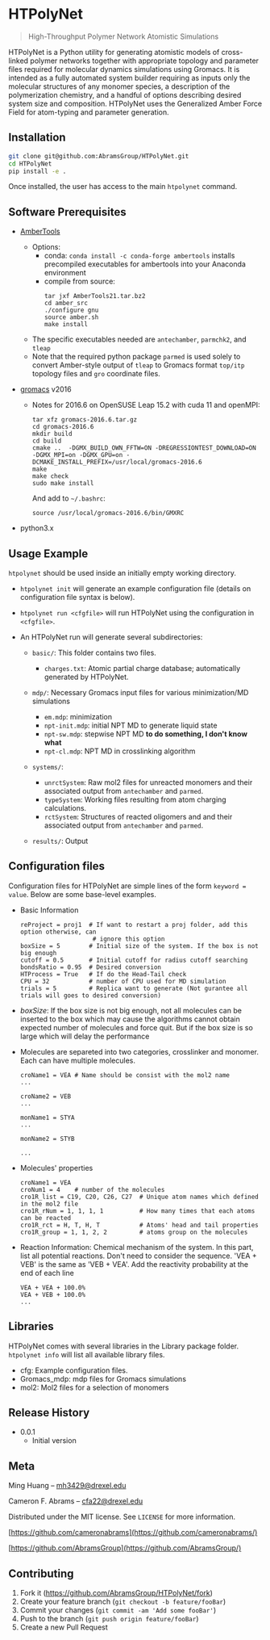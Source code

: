 # HTPolyNet
> High-Throughput Polymer Network Atomistic Simulations

HTPolyNet is a Python utility for generating atomistic models of cross-linked polymer networks together with appropriate topology and parameter files required for molecular dynamics simulations using Gromacs.  It is intended as a fully automated system builder requiring as inputs only the molecular structures of any monomer species, a description of the polymerization chemistry, and a handful of options describing desired system size and composition.  HTPolyNet uses the Generalized Amber Force Field for atom-typing and parameter generation.

## Installation

```bash
git clone git@github.com:AbramsGroup/HTPolyNet.git
cd HTPolyNet
pip install -e .
```

Once installed, the user has access to the main `htpolynet` command.

## Software Prerequisites

* [AmberTools](https://ambermd.org/GetAmber.php#ambertools)
  - Options:
     * conda: `conda install -c conda-forge ambertools` installs precompiled executables for ambertools into your Anaconda environment
     * compile from source:
       ```
       tar jxf AmberTools21.tar.bz2
       cd amber_src
       ./configure gnu
       source amber.sh
       make install
       ```
  - The specific executables needed are `antechamber`, `parmchk2`, and `tleap`
  - Note that the required python package `parmed` is used solely to convert Amber-style output of `tleap` to Gromacs format `top/itp` topology files and `gro` coordinate files.
* [gromacs](https://manual.gromacs.org/documentation/2020/install-guide/index.html) v2016
  - Notes for 2016.6 on OpenSUSE Leap 15.2 with cuda 11 and openMPI:
    ```
    tar xfz gromacs-2016.6.tar.gz
    cd gromacs-2016.6
    mkdir build
    cd build
    cmake ..  -DGMX_BUILD_OWN_FFTW=ON -DREGRESSIONTEST_DOWNLOAD=ON -DGMX_MPI=on -DGMX_GPU=on -DCMAKE_INSTALL_PREFIX=/usr/local/gromacs-2016.6
    make
    make check
    sudo make install
    ```
    And add to `~/.bashrc`:
    ```
    source /usr/local/gromacs-2016.6/bin/GMXRC
    ```
  
* python3.x

## Usage Example

`htpolynet` should be used inside an initially empty working directory.  

* `htpolynet init` will generate an example configuration file (details on configuration file syntax is below).  

* `htpolynet run <cfgfile>` will run HTPolyNet using the configuration in `<cfgfile>`.

* An HTPolyNet run will generate several subdirectories:

    * `basic/`:  This folder contains two files. 
      - `charges.txt`: Atomic partial charge database; automatically generated by HTPolyNet. 
      
    * `mdp/`: Necessary Gromacs input files for various minimization/MD simulations
      - `em.mdp`: minimization
      - `npt-init.mdp`: initial NPT MD to generate liquid state
      - `npt-sw.mdp`: stepwise NPT MD **to do something, I don't know what**
      - `npt-cl.mdp`: NPT MD in crosslinking algorithm
    * `systems/`: 
      - `unrctSystem`: Raw mol2 files for unreacted monomers and their associated output from `antechamber` and `parmed`.
      - `typeSystem`: Working files resulting from atom charging calculations.
      - `rctSystem`: Structures of reacted oligomers and  and their associated output from `antechamber` and `parmed`.
    * `results/`: Output

## Configuration files

Configuration files for HTPolyNet are simple lines of the form `keyword = value`.  Below are some base-level examples. 

- Basic Information
  ```
  reProject = proj1  # If want to restart a proj folder, add this option otherwise, can 
                      # ignore this option 
  boxSize = 5        # Initial size of the system. If the box is not big enough
  cutoff = 0.5       # Initial cutoff for radius cutoff searching
  bondsRatio = 0.95  # Desired conversion 
  HTProcess = True   # If do the Head-Tail check 
  CPU = 32           # number of CPU used for MD simulation
  trials = 5         # Replica want to generate (Not gurantee all trials will goes to desired conversion)
  ```
- *boxSize*: If the box size is not big enough, not all molecules can be
  inserted to the box which may cause the algorithms cannot
  obtain expected number of molecules and force quit. 
  But if the box size is so large which will delay the 
  performance
  
- Molecules are separeted into two categories, crosslinker and monomer. Each 
  can have multiple molecules. 
  ```
  croName1 = VEA # Name should be consist with the mol2 name 
  ...
  
  croName2 = VEB
  ...
  
  monName1 = STYA
  ...
  
  monName2 = STYB
  
  ...
  ``` 
- Molecules' properties
  ```
  croName1 = VEA
  croNum1 = 4    # number of the molecules
  cro1R_list = C19, C20, C26, C27  # Unique atom names which defined in the mol2 file
  cro1R_rNum = 1, 1, 1, 1          # How many times that each atoms can be reacted
  cro1R_rct = H, T, H, T           # Atoms' head and tail properties 
  cro1R_group = 1, 1, 2, 2         # atoms group on the molecules 
  ```

- Reaction Information:
  Chemical mechanism of the system. In this part, list all potential reactions.
  Don't need to consider the sequence. 'VEA + VEB' is the same as 'VEB + VEA'.
  Add the reactivity probability at the end of each line
  ```
  VEA + VEA + 100.0%
  VEA + VEB + 100.0%
  ...
  ```
## Libraries

HTPolyNet comes with several libraries in the Library package folder.  `htpolynet info` will list all available library files.

* cfg:  Example configuration files.
* Gromacs_mdp:  mdp files for Gromacs simulations
* mol2:  Mol2 files for a selection of monomers

## Release History

* 0.0.1
    * Initial version

## Meta

Ming Huang – mh3429@drexel.edu

Cameron F. Abrams – cfa22@drexel.edu

Distributed under the MIT license. See ``LICENSE`` for more information.

[https://github.com/cameronabrams](https://github.com/cameronabrams/)

[https://github.com/AbramsGroup](https://github.com/AbramsGroup/)

## Contributing

1. Fork it (<https://github.com/AbramsGroup/HTPolyNet/fork>)
2. Create your feature branch (`git checkout -b feature/fooBar`)
3. Commit your changes (`git commit -am 'Add some fooBar'`)
4. Push to the branch (`git push origin feature/fooBar`)
5. Create a new Pull Request

